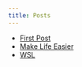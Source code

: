```yaml
---
title: Posts
---
```


- [First Post](./2020-08-04-first-post.md)
- [Make Life Easier](./2021-03-24-make-life-easier.md)
- [WSL](./2021-05-26-wsl.md)
